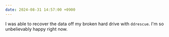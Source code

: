 ```yaml
---
date: 2024-08-31 14:57:00 +0900
---
```


I was able to recover the data off my broken hard drive with `ddrescue`. I'm so unbelievably happy right now.
